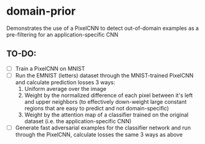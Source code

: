 # domain-prior
Demonstrates the use of a PixelCNN to detect out-of-domain examples as a pre-filtering for an application-specific CNN

## TO-DO:
- [ ] Train a PixelCNN on MNIST
- [ ] Run the EMNIST (letters) dataset through the MNIST-trained PixelCNN and calculate prediction losses 3 ways:
    1. Uniform average over the image
    2. Weight by the normalized difference of each pixel between it's left and upper neighbors (to effectively down-weight large constant regions that are easy to predict and not domain-specific)
    3. Weight by the attention map of a classifier trained on the original dataset (i.e. the application-specific CNN)
- [ ] Generate fast adversarial examples for the classifier network and run through the PixelCNN, calculate losses the same 3 ways as above
